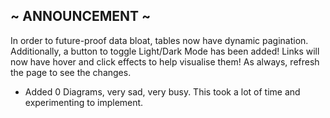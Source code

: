 ## ~ ANNOUNCEMENT ~
In order to future-proof data bloat, tables now have dynamic pagination.
Additionally, a button to toggle Light/Dark Mode has been added!
Links will now have hover and click effects to help visualise them!
As always, refresh the page to see the changes.

- Added 0 Diagrams, very sad, very busy. This took a lot of time and experimenting to implement.